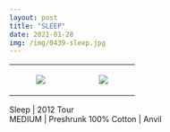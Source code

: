 ```yaml
---
layout: post
title: "SLEEP"
date: 2021-01-28
img: /img/0439-sleep.jpg
---
```




<table style="width:100%;"><tr><td style="vertical-align:top;">
      <figure class="tmblr-full" data-orig-height="2048" data-orig-width="1365" data-orig-src="https://concertshirts.netlify.app/shirts/0439/0439-01.jpg"><img src="https://64.media.tumblr.com/86c56b20829246c176b64c4dc561de80/23453e749081f6b5-54/s540x810/410a7e0708bb65a15c0d66618daee516e8da4879.jpg" data-orig-height="2048" data-orig-width="1365" data-orig-src="https://concertshirts.netlify.app/shirts/0439/0439-01.jpg"/></figure></td>
    <td style="vertical-align:top;">
      <figure class="tmblr-full" data-orig-height="2048" data-orig-width="1365" data-orig-src="https://concertshirts.netlify.app/shirts/0439/0439-02.jpg"><img src="https://64.media.tumblr.com/3beca6cd06ccdd74aaaeb03c306de34f/23453e749081f6b5-7b/s540x810/bcda07b14897c12a4698cfcf8c3e4622cad618d2.jpg" data-orig-height="2048" data-orig-width="1365" data-orig-src="https://concertshirts.netlify.app/shirts/0439/0439-02.jpg"/></figure></td>
  </tr></table><p>
  Sleep | 2012 Tour<br/>MEDIUM | Preshrunk 100% Cotton | Anvil
</p>
